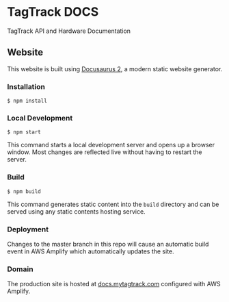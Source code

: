 # TagTrack DOCS

TagTrack API and Hardware Documentation

## Website

This website is built using [Docusaurus 2](https://docusaurus.io/), a modern static website generator.

### Installation

```
$ npm install
```

### Local Development

```
$ npm start
```

This command starts a local development server and opens up a browser window. Most changes are reflected live without having to restart the server.

### Build

```
$ npm build
```

This command generates static content into the `build` directory and can be served using any static contents hosting service.

### Deployment

Changes to the master branch in this repo will cause an automatic build event in AWS Amplify which automatically updates the site.

### Domain

The production site is hosted at [docs.mytagtrack.com](docs.mytagtrack.com) configured with AWS Amplify.

